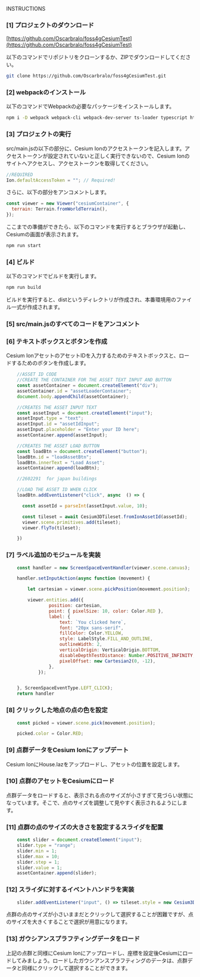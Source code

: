 INSTRUCTIONS

### [1] プロジェクトのダウンロード

[https://github.com/Oscarbralo/foss4gCesiumTest](https://github.com/Oscarbralo/foss4gCesiumTest)

以下のコマンドでリポジトリをクローンするか、ZIPでダウンロードしてください。

```bash
git clone https://github.com/Oscarbralo/foss4gCesiumTest.git
```

### [2] webpackのインストール  

以下のコマンドでWebpackの必要なパッケージをインストールします。

```bash
npm i -D webpack webpack-cli webpack-dev-server ts-loader typescript html-webpack-plugin copy-webpack-plugin css-loader style-loader
```

### [3] プロジェクトの実行

src/main.jsの以下の部分に、Cesium Ionのアクセストークンを記入します。アクセストークンが設定されていないと正しく実行できないので、Cesium Ionのサイトへアクセスし、アクセストークンを取得してください。

```javascript
//REQUIRED
Ion.defaultAccessToken = ""; // Required!
```

さらに、以下の部分をアンコメントします。

```javascript
const viewer = new Viewer("cesiumContainer", {
  terrain: Terrain.fromWorldTerrain(),
});
```

ここまでの準備ができたら、以下のコマンドを実行するとブラウザが起動し、Cesiumの画面が表示されます。

```bash
npm run start
```

### [4] ビルド 

以下のコマンドでビルドを実行します。

```bash
npm run build
```

ビルドを実行すると、distというディレクトリが作成され、本番環境用のファイル一式が作成されます。

### [5] src/main.jsのすべてのコードをアンコメント


### [6] テキストボックスとボタンを作成

Cesium IonアセットのアセットIDを入力するためのテキストボックスと、ロードするためのボタンを作成します。

```javascript
    //ASSET ID CODE
    //CREATE THE CONTAINER FOR THE ASSET TEXT INPUT AND BUTTON
    const assetContainer = document.createElement("div");
    assetContainer.id = "assetLoaderContainer";
    document.body.appendChild(assetContainer);

    //CREATES THE ASSET INPUT TEXT
    const assetInput = document.createElement("input");
    assetInput.type = "text";
    assetInput.id = "assetIdInput";
    assetInput.placeholder = "Enter your ID here";
    assetContainer.append(assetInput);

    //CREATES THE ASSET LOAD BUTTON
    const loadBtn = document.createElement("button");
    loadBtn.id = "loadAssetBtn";
    loadBtn.innerText = "Load Asset";
    assetContainer.append(loadBtn);

    //2602291  for japan buildings

    //LOAD THE ASSET ID WHEN CLICK
    loadBtn.addEventListener("click", async  () => {

      const assetId = parseInt(assetInput.value, 10);

      const tileset = await Cesium3DTileset.fromIonAssetId(assetId);
      viewer.scene.primitives.add(tileset);
      viewer.flyTo(tileset);

    })
```

### [7] ラベル追加のモジュールを実装

```javascript
    const handler = new ScreenSpaceEventHandler(viewer.scene.canvas);

    handler.setInputAction(async function (movement) {

        let cartesian = viewer.scene.pickPosition(movement.position);

        viewer.entities.add({
                position: cartesian,
                point: { pixelSize: 10, color: Color.RED },
                label: {
                    text: `You clicked here`,
                    font: "20px sans-serif",
                    fillColor: Color.YELLOW,
                    style: LabelStyle.FILL_AND_OUTLINE,
                    outlineWidth: 2,
                    verticalOrigin: VerticalOrigin.BOTTOM,
                    disableDepthTestDistance: Number.POSITIVE_INFINITY,
                    pixelOffset: new Cartesian2(0, -12),
                },
            });


    }, ScreenSpaceEventType.LEFT_CLICK);
    return handler
```


### [8] クリックした地点の点の色を設定

```javascript
    const picked = viewer.scene.pick(movement.position);

    picked.color = Color.RED;
```


### [9] 点群データをCesium Ionにアップデート

Cesium IonにHouse.lazをアップロードし、アセットの位置を設定します。

### [10] 点群のアセットをCesiumにロード

点群データをロードすると、表示される点のサイズが小さすぎて見づらい状態になっています。そこで、点のサイズを調整して見やすく表示されるようにします。

### [11] 点群の点のサイズの大きさを設定するスライダを配置

```javascript
    const slider = document.createElement("input");
    slider.type = "range";
    slider.min = 1;
    slider.max = 10;
    slider.step = 1;
    slider.value = 1;
    assetContainer.append(slider);
```

### [12] スライダに対するイベントハンドラを実装

```javascript
    slider.addEventListener("input", () => tileset.style = new Cesium3DTileStyle({pointSize: slider.value}));
```

点群の点のサイズが小さいままだとクリックして選択することが困難ですが、点のサイズを大きくすることで選択が用意になります。

### [13] ガウシアンスプラフティングデータをロード

上記の点群と同様にCesium Ionにアップロードし、座標を設定後Cesiumにロードしてみましょう。ロードしたガウシアンスプラフティングのデータは、点群データと同様にクリックして選択することができます。

